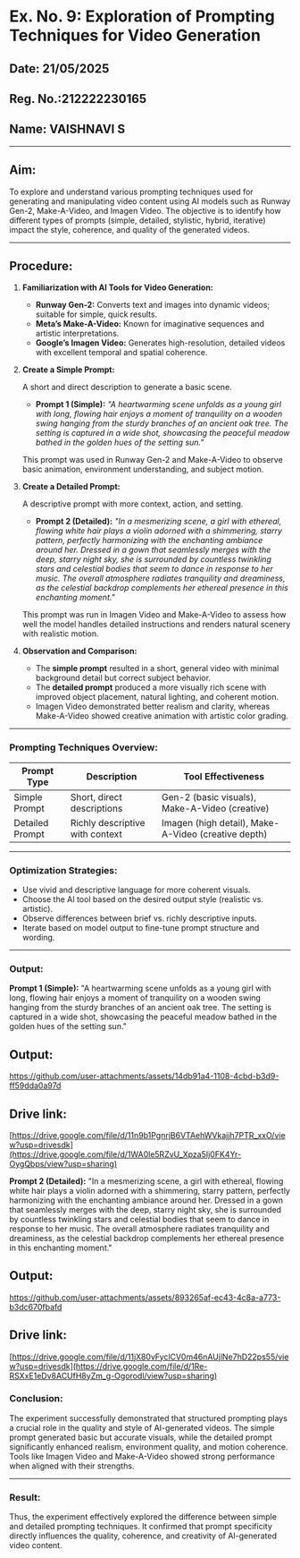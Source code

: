 # Ex. No. 9: Exploration of Prompting Techniques for Video Generation

## Date: 21/05/2025

## Reg. No.:212222230165

## Name: VAISHNAVI S

---

## Aim:

To explore and understand various prompting techniques used for generating and manipulating video content using AI models such as Runway Gen-2, Make-A-Video, and Imagen Video. The objective is to identify how different types of prompts (simple, detailed, stylistic, hybrid, iterative) impact the style, coherence, and quality of the generated videos.

---

## Procedure:

1. **Familiarization with AI Tools for Video Generation:**

   * **Runway Gen-2:** Converts text and images into dynamic videos; suitable for simple, quick results.
   * **Meta’s Make-A-Video:** Known for imaginative sequences and artistic interpretations.
   * **Google’s Imagen Video:** Generates high-resolution, detailed videos with excellent temporal and spatial coherence.

2. **Create a Simple Prompt:**

   A short and direct description to generate a basic scene.

   * **Prompt 1 (Simple):**
     *"A heartwarming scene unfolds as a young girl with long, flowing hair enjoys a moment of tranquility on a wooden swing hanging from the sturdy branches of an ancient oak tree. The setting is captured in a wide shot, showcasing the peaceful meadow bathed in the golden hues of the setting sun."*

   This prompt was used in Runway Gen-2 and Make-A-Video to observe basic animation, environment understanding, and subject motion.

3. **Create a Detailed Prompt:**

   A descriptive prompt with more context, action, and setting.

   * **Prompt 2 (Detailed):**
     *"In a mesmerizing scene, a girl with ethereal, flowing white hair plays a violin adorned with a shimmering, starry pattern, perfectly harmonizing with the enchanting ambiance around her. Dressed in a gown that seamlessly merges with the deep, starry night sky, she is surrounded by countless twinkling stars and celestial bodies that seem to dance in response to her music. The overall atmosphere radiates tranquility and dreaminess, as the celestial backdrop complements her ethereal presence in this enchanting moment."*

   This prompt was run in Imagen Video and Make-A-Video to assess how well the model handles detailed instructions and renders natural scenery with realistic motion.

4. **Observation and Comparison:**

   * The **simple prompt** resulted in a short, general video with minimal background detail but correct subject behavior.
   * The **detailed prompt** produced a more visually rich scene with improved object placement, natural lighting, and coherent motion.
   * Imagen Video demonstrated better realism and clarity, whereas Make-A-Video showed creative animation with artistic color grading.

---

### **Prompting Techniques Overview:**

| Prompt Type     | Description                     | Tool Effectiveness                                  |
| --------------- | ------------------------------- | --------------------------------------------------- |
| Simple Prompt   | Short, direct descriptions      | Gen-2 (basic visuals), Make-A-Video (creative)      |
| Detailed Prompt | Richly descriptive with context | Imagen (high detail), Make-A-Video (creative depth) |

---

### **Optimization Strategies:**

* Use vivid and descriptive language for more coherent visuals.
* Choose the AI tool based on the desired output style (realistic vs. artistic).
* Observe differences between brief vs. richly descriptive inputs.
* Iterate based on model output to fine-tune prompt structure and wording.

---

### **Output:**

**Prompt 1 (Simple):**
     "A heartwarming scene unfolds as a young girl with long, flowing hair enjoys a moment of tranquility on a wooden swing hanging from the sturdy branches of an ancient oak tree. The setting is captured in a wide shot, showcasing the peaceful meadow bathed in the golden hues of the setting sun."

## Output:

https://github.com/user-attachments/assets/14db91a4-1108-4cbd-b3d9-ff59dda0a97d

## Drive link: 

[https://drive.google.com/file/d/11n9b1PgnrjB6VTAehWVkajjh7PTR_xxO/view?usp=drivesdk](https://drive.google.com/file/d/1WA0le5RZvU_Xpza5Ij0FK4Yr-OygQbps/view?usp=sharing)

**Prompt 2 (Detailed):**
     "In a mesmerizing scene, a girl with ethereal, flowing white hair plays a violin adorned with a shimmering, starry pattern, perfectly harmonizing with the enchanting ambiance around her. Dressed in a gown that seamlessly merges with the deep, starry night sky, she is surrounded by countless twinkling stars and celestial bodies that seem to dance in response to her music. The overall atmosphere radiates tranquility and dreaminess, as the celestial backdrop complements her ethereal presence in this enchanting moment."
     
## Output:

https://github.com/user-attachments/assets/893265af-ec43-4c8a-a773-b3dc670fbafd

## Drive link: 

[https://drive.google.com/file/d/11jX80vFyclCV0m46nAUjlNe7hD22ps55/view?usp=drivesdk](https://drive.google.com/file/d/1Re-RSXxE1eDv8ACUfH8yZm_g-Ogorodl/view?usp=sharing)


### **Conclusion:**

The experiment successfully demonstrated that structured prompting plays a crucial role in the quality and style of AI-generated videos. The simple prompt generated basic but accurate visuals, while the detailed prompt significantly enhanced realism, environment quality, and motion coherence. Tools like Imagen Video and Make-A-Video showed strong performance when aligned with their strengths.

---

### **Result:**

Thus, the experiment effectively explored the difference between simple and detailed prompting techniques. It confirmed that prompt specificity directly influences the quality, coherence, and creativity of AI-generated video content.


